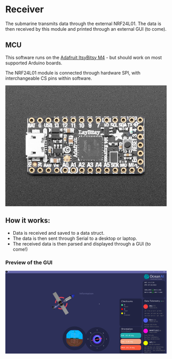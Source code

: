 # Receiver
The submarine transmits data through the external NRF24L01. The data is then received by this module and printed through an external GUI (to come).

## MCU
This software runs on the [Adafruit ItsyBitsy M4](https://www.adafruit.com/product/3800) - but should work on most supported Arduino boards. 


The NRF24L01 module is connected through hardware SPI, with interchangeable CS pins within software.

![m4](resources/m4.jpg)

## How it works:

* Data is received and saved to a data struct.
* The data is then sent through Serial to a desktop or laptop.
* The received data is then parsed and displayed through a GUI (to come!)

### Preview of the GUI
![gui](resources/gui_preview.png)